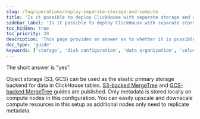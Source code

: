 ```yaml
---
slug: /faq/operations/deploy-separate-storage-and-compute
title: 'Is it possible to deploy ClickHouse with separate storage and compute?'
sidebar_label: 'Is it possible to deploy ClickHouse with separate storage and compute?'
toc_hidden: true
toc_priority: 20
description: 'This page provides an answer as to whether it is possible to deploy ClickHouse with separate storage and compute'
doc_type: 'guide'
keywords: ['storage', 'disk configuration', 'data organization', 'volume management', 'storage tiers']
---
```


The short answer is "yes".

Object storage (S3, GCS) can be used as the elastic primary storage backend for data in ClickHouse tables. [S3-backed MergeTree](/integrations/data-ingestion/s3/index.md) and [GCS-backed MergeTree](/integrations/data-ingestion/gcs/index.md) guides are published. Only metadata is stored locally on compute nodes in this configuration. You can easily upscale and downscale compute resources in this setup as additional nodes only need to replicate metadata.
